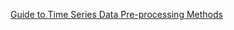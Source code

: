[Guide to Time Series Data Pre-processing Methods](https://medium.com/@tubelwj/guide-to-time-series-data-pre-processing-methods-0a6df7ee054f)

